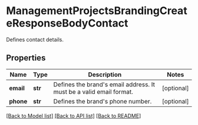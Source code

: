 # ManagementProjectsBrandingCreateResponseBodyContact

Defines contact details.

## Properties

Name | Type | Description | Notes
------------ | ------------- | ------------- | -------------
**email** | **str** | Defines the brand&#39;s email address. It must be a valid email format. | [optional] 
**phone** | **str** | Defines the brand&#39;s phone number. | [optional] 

[[Back to Model list]](../README.md#documentation-for-models) [[Back to API list]](../README.md#documentation-for-api-endpoints) [[Back to README]](../README.md)



